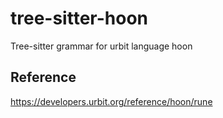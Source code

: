 # tree-sitter-hoon
Tree-sitter grammar for urbit language hoon

## Reference

https://developers.urbit.org/reference/hoon/rune
